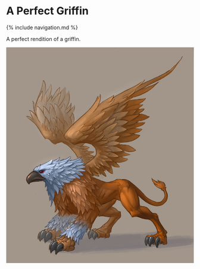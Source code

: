 # A Perfect Griffin
{% include navigation.md %}

A perfect rendition of a griffin.

<img src="./Griffin%20image%202.jpg" alt="A Perfect Griffin">
